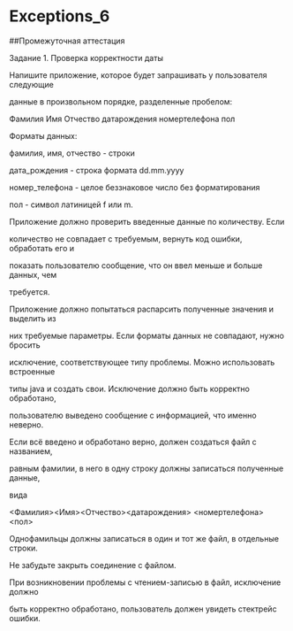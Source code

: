 # Exceptions_6

##Промежуточная аттестация

Задание 1. Проверка корректности даты

Напишите приложение, которое будет запрашивать у пользователя следующие

данные в произвольном порядке, разделенные пробелом:

Фамилия Имя Отчество датарождения номертелефона пол

Форматы данных:

фамилия, имя, отчество - строки

дата_рождения - строка формата dd.mm.yyyy

номер_телефона - целое беззнаковое число без форматирования

пол - символ латиницей f или m.

Приложение должно проверить введенные данные по количеству. Если

количество не совпадает с требуемым, вернуть код ошибки, обработать его и

показать пользователю сообщение, что он ввел меньше и больше данных, чем

требуется.

Приложение должно попытаться распарсить полученные значения и выделить из

них требуемые параметры. Если форматы данных не совпадают, нужно бросить

исключение, соответствующее типу проблемы. Можно использовать встроенные

типы java и создать свои. Исключение должно быть корректно обработано,

пользователю выведено сообщение с информацией, что именно неверно.

Если всё введено и обработано верно, должен создаться файл с названием,

равным фамилии, в него в одну строку должны записаться полученные данные,

вида

<Фамилия><Имя><Отчество><датарождения> <номертелефона><пол>

Однофамильцы должны записаться в один и тот же файл, в отдельные строки.

Не забудьте закрыть соединение с файлом.

При возникновении проблемы с чтением-записью в файл, исключение должно

быть корректно обработано, пользователь должен увидеть стектрейс ошибки.
